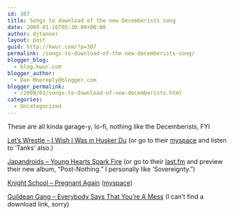 ```yaml
---
id: 307
title: Songs to download of the new Decemberists song
date: 2009-01-16T05:30:00+00:00
author: djtanner
layout: post
guid: http://kwur.com/?p=307
permalink: /songs-to-download-of-the-new-decemberists-song/
blogger_blog:
  - blog.kwur.com
blogger_author:
  - Dan Mnoreply@blogger.com
blogger_permalink:
  - /2009/01/songs-to-download-of-new-decemberists.html
categories:
  - Uncategorized
---
```

<div class="pf-content">
  <p>
    These are all kinda garage-y, lo-fi, nothing like the Decemberists, FYI
  </p>
  
  <p>
    <a href="http://hypem.com/search/let%27s%20wrestle%20i%20wish%20i%20was%20in%20husker%20du/1/">Let’s Wrestle – I Wish I Was in Husker Du</a> (or go to their <a href="http://www.myspace.com/letsfuckingwrestle">myspace</a> and listen to ‘Tanks’ also.)
  </p>
  
  <p>
    <a href="http://www.pitchforkmedia.com/node/148320">Japandroids – Young Hearts Spark Fire</a> (or go to their <a href="http://www.last.fm/music/Japandroids">last.fm</a> and preview their new album, “Post-Nothing.” I personally like ‘Sovereignty.”)
  </p>
  
  <p>
    <a href="http://jangle-pop.blogspot.com/2008/10/knight-schoolthe-muslims.html">Knight School – Pregnant Again</a> (<a href="http://www.myspace.com/knightschoolmusic">myspace</a>)
  </p>
  
  <p>
    <a href="http://www.myspace.com/guildeangang">Guildean Gang – Everybody Says That You’re A Mess</a> (I can’t find a download link, sorry)
  </p>
</div>